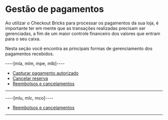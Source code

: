 # Gestão de pagamentos

Ao utilizar o Checkout Bricks para processar os pagamentos da sua loja, é importante ter em mente que as transações realizadas precisam ser gerenciadas, a fim de um maior controle financeiro dos valores que entram para o seu caixa.

Nesta seção você encontra as principais formas de gerenciamento dos pagamentos recebidos.

----[mla, mlm, mpe, mlb]----
- [Capturar pagamento autorizado](/developers/pt/docs/checkout-bricks/additional-content/payment-management/capture-authorized-payment)
- [Cancelar reserva](/developers/pt/docs/checkout-bricks/additional-content/payment-management/cancel-reserve)
- [Reembolsos e cancelamentos](/developers/pt/docs/checkout-bricks/additional-content/payment-management/cancellations-and-refunds)

------------
----[mlu, mlc, mco]----
- [Reembolsos e cancelamentos](/developers/pt/docs/checkout-bricks/additional-content/payment-management/cancellations-and-refunds)

------------